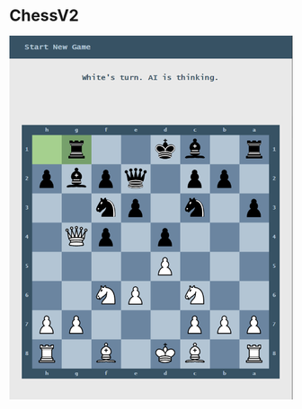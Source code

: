 # ChessV2
![alt text](https://raw.githubusercontent.com/chelfried/ChessV2/master/Screenshot%202021-03-08%20214250.png)
